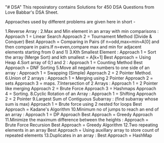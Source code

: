 "# DSA" 
This reposiratory contains Solutions for 450 DSA Questions from Love Babbar's DSA Sheet.

Approaches used by different problems are given here in short -

1.Reverse Array : 
2.Max and Min element in an array with min comparisons : 
  	Approach 1 = Linear Search 
  	Approach 2 = Tournament Method (Divide & Conquer)
  	Best Approach = Comparing in Pairs (if n=odd,max=min=A[0] and then compare in pairs.If n=even,compare max and min 			for adjacent elements starting from 0 and 1)
3.Kth Smallest Element :
  	Approach 1 = Sort the array (Merge Sort) and kth smallest = A[k+1]
  	Best Approach = Using Heap
4.Sort array of 0,1 and 2 :
  	Approach 1 = Counting Method
  	Best Approach = DNF Sorting
5.Move all negative numbers to one side of an array : 
  	Approach 1 = Swapping (Simple)
	Approach 2 = 2 Pointer Method.
6.Union of 2 arrays :
	Approach 1 = Merging using 2 Pointer 
	Approach 2 = sets 
	Approach 3 = maps.
7.Intersection of 2 Arrays :
	Approach 1 = 2 Pointer like merging
	Approach 2 = Brute Force 
	Approach 3 = Hashmaps
	Approach 4 = Sorting.
8.Cyclic Rotation of an Array :
	Approach 1 = Shifting 
	Approach 2 = 2 Pointer 
9.Largest Sum of Contiguous Subarray : (find subarray whose sum is max)
	Approach 1 = Brute force using 2 nested for loops
	Best Approach = Kadane's Algorithm
10.Minimum no of jumps to reach an end of an array :
	Approach 1 = DP Approach
	Best Approach = Greedy Approach
11.Minimize the maximum difference between the heights :
	Approach = Brute Force Recursion
	Best Approach = Greedy Algorithm
12.Two repeating elements in an array
	Best Approach = Using auxillary array to store count of repeated elements
13.Duplicates in an array :
	Best Approach = HashMap 

  